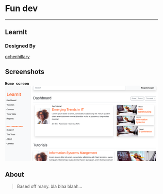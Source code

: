 
# __Fun dev__
___

## LearnIt 

### Designed By

  [ochenhillary](https://github.com/occn8)
  <!-- > [Blank](https://...mysite..) -->

## Screenshots
__`Home screen`__
<img src="home.png" />

## About

> Based off many.
> bla blaa blaah...

